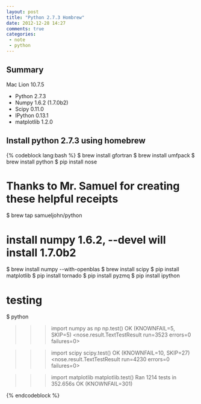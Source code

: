 ```yaml
---
layout: post
title: "Python 2.7.3 Hombrew"
date: 2012-12-28 14:27
comments: true
categories: 
 - note
 - python
---
```


## Summary
Mac Lion 10.7.5

* Python 2.7.3
* Numpy 1.6.2 (1.7.0b2)
* Scipy 0.11.0
* IPython 0.13.1
* matplotlib 1.2.0

<!-- more -->

## Install python 2.7.3 using homebrew

{% codeblock lang:bash %}
$ brew install gfortran
$ brew install umfpack
$ brew install python
$ pip install nose

# Thanks to Mr. Samuel for creating these helpful receipts
$ brew tap samueljohn/python
# install numpy 1.6.2, --devel will install 1.7.0b2
$ brew install numpy --with-openblas 
$ brew install scipy
$ pip install matplotlib
$ pip install tornado
$ pip install pyzmq
$ pip install ipython

# testing 
$ python
>>> import numpy as np
>>> np.test()
OK (KNOWNFAIL=5, SKIP=5)
<nose.result.TextTestResult run=3523 errors=0 failures=0>

>>> import scipy
>>> scipy.test()
OK (KNOWNFAIL=10, SKIP=27)
<nose.result.TextTestResult run=4230 errors=0 failures=0>

>>> import matplotlib
>>> matplotlib.test()
Ran 1214 tests in 352.656s
OK (KNOWNFAIL=301)

{% endcodeblock %}
